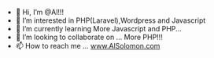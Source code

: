 - 👋 Hi, I’m @Al!!!
- 👀 I’m interested in PHP(Laravel),Wordpress and Javascript
- 🌱 I’m currently learning More Javascript and PHP...
- 💞️ I’m looking to collaborate on ... More PHP!!!
- 📫 How to reach me ... www.AlSolomon.com

